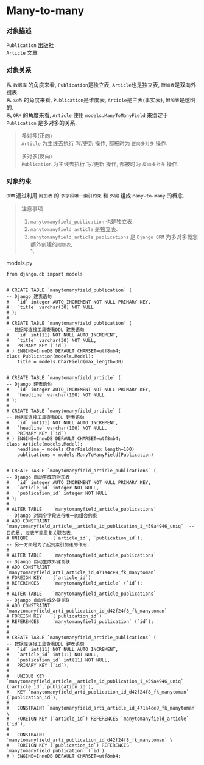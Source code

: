 # Many-to-many

### 对象描述
`Publication` 出版社  
`Article` 文章  

### 对象关系
从 `数据库` 的角度来看, `Publication`是独立表, `Article`也是独立表, `附加表`是双向外键表.  
从 `业务` 的角度来看, `Publication`是维度表, `Article`是主表(事实表), `附加表`是透明的.   
从 `ORM` 的角度来看, `Article` 使用 `models.ManyToManyField` 来绑定于 `Publication` 是多对多的关系.  

> 多对多(正向)  
> `Article` 为主线去执行 写/更新 操作, 都被时为 `正向多对多` 操作.  
>
> 多对多(反向)  
> `Publication` 为主线去执行 写/更新 操作, 都被时为 `反向多对多` 操作.


### 对象约束
`ORM` 通过利用 `附加表` 的 `多字段唯一索引约束` 和 `外键` 组成 `Many-to-many` 的概念.  

> 注意事项  
> 1. `manytomanyfield_publication` 也是独立表.  
> 2. `manytomanyfield_article` 是独立表.  
> 3. `manytomanyfield_article_publications` 是 `Django ORM` 为多对多概念额外创建的`附加表`,  
>    1. 


models.py
```python3
from django.db import models


# CREATE TABLE `manytomanyfield_publication` (                                                       -- Django 建表语句
#   `id` integer AUTO_INCREMENT NOT NULL PRIMARY KEY,
#   `title` varchar(30) NOT NULL
# );
#
# CREATE TABLE `manytomanyfield_publication` (                                          -- 数据库连接工具查看DDL 建表语句
#   `id` int(11) NOT NULL AUTO_INCREMENT,
#   `title` varchar(30) NOT NULL,
#   PRIMARY KEY (`id`)
# ) ENGINE=InnoDB DEFAULT CHARSET=utf8mb4;
class Publication(models.Model):
    title = models.CharField(max_length=30)


# CREATE TABLE `manytomanyfield_article` (                                                           -- Django 建表语句
#   `id` integer AUTO_INCREMENT NOT NULL PRIMARY KEY,
#   `headline` varchar(100) NOT NULL
# );
#
# CREATE TABLE `manytomanyfield_article` (                                              -- 数据库连接工具查看DDL 建表语句
#   `id` int(11) NOT NULL AUTO_INCREMENT,
#   `headline` varchar(100) NOT NULL,
#   PRIMARY KEY (`id`)
# ) ENGINE=InnoDB DEFAULT CHARSET=utf8mb4;
class Article(models.Model):
    headline = models.CharField(max_length=100)
    publications = models.ManyToManyField(Publication)


# CREATE TABLE `manytomanyfield_article_publications` (                                       -- Django 自动生成的附加表
#   `id` integer AUTO_INCREMENT NOT NULL PRIMARY KEY,
#   `article_id` integer NOT NULL,
#   `publication_id` integer NOT NULL
# );
#
# ALTER TABLE    `manytomanyfield_article_publications`                             -- Django 对两个字段进行唯一的组合约束
# ADD CONSTRAINT `manytomanyfield_article__article_id_publication_i_459a4946_uniq`  -- 目的是, 左表不能重复关联右表,
# UNIQUE         (`article_id`, `publication_id`);                                  -- 另一方面是为了起到索引加速的作用.
#
# ALTER TABLE    `manytomanyfield_article_publications`                                       -- Django 自动生成外键关联
# ADD CONSTRAINT `manytomanyfield_arti_article_id_471a4ce9_fk_manytoman`
# FOREIGN KEY    (`article_id`)
# REFERENCES     `manytomanyfield_article` (`id`);
#
# ALTER TABLE    `manytomanyfield_article_publications`                                       -- Django 自动生成外键关联
# ADD CONSTRAINT `manytomanyfield_arti_publication_id_d42f24f8_fk_manytoman`
# FOREIGN KEY    (`publication_id`)
# REFERENCES     `manytomanyfield_publication` (`id`);
#
#
# CREATE TABLE `manytomanyfield_article_publications` (                                 -- 数据库连接工具查看DDL 建表语句
#   `id` int(11) NOT NULL AUTO_INCREMENT,
#   `article_id` int(11) NOT NULL,
#   `publication_id` int(11) NOT NULL,
#   PRIMARY KEY (`id`),
#
#   UNIQUE KEY `manytomanyfield_article__article_id_publication_i_459a4946_uniq` (`article_id`,`publication_id`),
#   KEY `manytomanyfield_arti_publication_id_d42f24f8_fk_manytoman` (`publication_id`),
#
#   CONSTRAINT `manytomanyfield_arti_article_id_471a4ce9_fk_manytoman` \
#   FOREIGN KEY (`article_id`) REFERENCES `manytomanyfield_article` (`id`),
#
#   CONSTRAINT `manytomanyfield_arti_publication_id_d42f24f8_fk_manytoman` \
#   FOREIGN KEY (`publication_id`) REFERENCES `manytomanyfield_publication` (`id`)
# ) ENGINE=InnoDB DEFAULT CHARSET=utf8mb4;

```